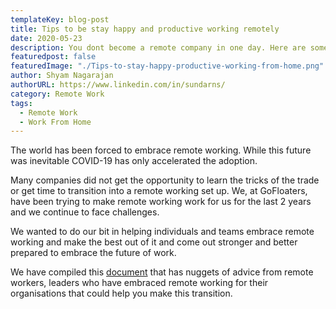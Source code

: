 ```yaml
---
templateKey: blog-post
title: Tips to be stay happy and productive working remotely
date: 2020-05-23
description: You dont become a remote company in one day. Here are some tips and hacks to embrace remote woking and be productive and happy.
featuredpost: false
featuredImage: "./Tips-to-stay-happy-productive-working-from-home.png"
author: Shyam Nagarajan
authorURL: https://www.linkedin.com/in/sundarns/
category: Remote Work
tags:
  - Remote Work
  - Work From Home
---
```


<!--StartFragment-->

The world has been forced to embrace remote working. While this future was inevitable COVID-19 has only accelerated the adoption.

Many companies did not get the opportunity to learn the tricks of the trade or get time to transition into a remote working set up. We, at GoFloaters, have been trying to make remote working work for us for the last 2 years and we continue to face challenges.

We wanted to do our bit in helping individuals and teams embrace remote working and make the best out of it and come out stronger and better prepared to embrace the future of work.

We have compiled this [document](https://firebasestorage.googleapis.com/v0/b/gofloaterscomprod.appspot.com/o/documents%2FTips%20to%20stay%20happy%20%26%20productive%20working%20from%20home.pdf?alt=media&token=9448fa4f-1a81-4b80-b727-b8f1ceb6e945) that has nuggets of advice from remote workers, leaders who have embraced remote working for their organisations that could help you make this transition.

<!--EndFragment-->
